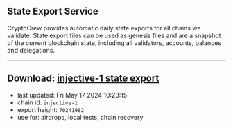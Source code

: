 ## State Export Service
CryptoCrew provides automatic daily state exports for all chains we validate. State export files can be used as genesis files and are a snapshot of the current blockchain state, including all validators, accounts, balances and delegations.

---
**Download: [injective-1 state export](https://dl-eu2.ccvalidators.com/SERVICE/injective/injective-1_export_70241982.json)**
---

- last updated: Fri May 17 2024 10:23:15
- chain id: `injective-1`
- export height: `70241982`
- use for: airdrops, local tests, chain recovery
